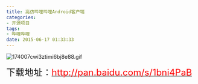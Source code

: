 ```yaml
---
title: 高仿哔哩哔哩Android客户端
categories:
- 开源项目
tags: 
- 哔哩哔哩
date: 2015-06-17 01:33:33
---
```

<!-- more -->
![174007cwi3ztimi6bj8e88.gif](/upload/2015/06/201506171434476041565265.gif "201506171434476041565265.gif")

<span style="font-size: 24px;">下载地址：</span>[<span style="font-size: 24px; color: rgb(255, 0, 0);">http://pan.baidu.com/s/1bni4PaB</span>](http://pan.baidu.com/s/1bni4PaB)